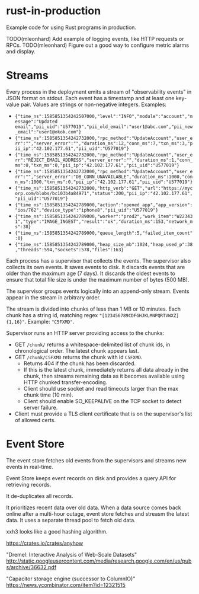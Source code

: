 # rust-in-production
Example code for using Rust programs in production.

TODO(mleonhard) Add example of logging events, like HTTP requests or RPCs.
TODO(mleonhard) Figure out a good way to configure metric alarms and display.

# Streams

Every process in the deployment emits a stream of "observability events" in JSON format on stdout.
Each event has a timestamp and at least one key-value pair.
Values are strings or non-negative integers.
Examples:
- `{"time_ns":1585851354242507000,"level":"INFO","module":"account","message":"Updated email","pii_uid":"U577019","pii_old_email":"user1@abc.com","pii_new_email":"user1@okok.com"}`
- `{"time_ns":1585851354242732000,"rpc_method":"UpdateAccount","user_err":"","server_error":"","duration_ms":12,"conn_ms":7,"txn_ms":3,"pii_ip":"42.102.177.61","pii_uid":"U577019"}`
- `{"time_ns":1585851354242732000,"rpc_method":"UpdateAccount","user_err":"REJECT_EMAIL_ADDRESS","server_error":"","duration_ms":1,"conn_ms":0,"txn_ms":0,"pii_ip":"42.102.177.61","pii_uid":"U577019"}`
- `{"time_ns":1585851354242732000,"rpc_method":"UpdateAccount","user_err":"","server_error":"DB_CONN_UNAVAILABLE","duration_ms":1000,"conn_ms":1000,"txn_ms":0,"pii_ip":"42.102.177.61","pii_uid":"U577019"}`
- `{"time_ns":1585851354242732000,"http_verb":"GET","url":"https://mycorp.com/blobs/bc103b4a84971","status":200,"pii_ip":"42.102.177.61","pii_uid":"U577019"}`
- `{"time_ns":1585851354242789000,"action":"opened_app","app_version":"ios/762","device_type":"iphone8","pii_uid":"U577019"}`
- `{"time_ns":1585851354242789000,"worker":"prod2","work_item":"W223431","type":"IMAGE_INGEST","result":"ok","duration_ms":153,"network_ms":38}`
- `{"time_ns":1585851354242789000,"queue_length":5,"failed_item_count":0}`
- `{"time_ns":1585851354242789000,"heap_size_mb":1024,"heap_used_p":38,"threads":594,"sockets":578,"files":163}`

Each process has a supervisor that collects the events.
The supervisor also collects its own events.
It saves events to disk.
It discards events that are older than the maximum age (7 days).
It discards the oldest events to ensure that total file size is under the maximum number of bytes
(500 MB).

The supervisor groups events logically into an append-only stream.
Events appear in the stream in arbitrary order.

The stream is divided into chunks of less than 1 MB or 10 minutes.
Each chunk has a string id, matching regex `"[123456789CDFGHJKLMNPQRTVWXZ]{1,16}"`.
Example: `"C5FXMD"`.

Supervisor runs an HTTP server providing access to the chunks:
- GET `/chunk/` returns a whitespace-delimited list of chunk ids, in chronological order.  The latest chunk appears last.
- GET `/chunk/C5FXMD` returns the chunk with id `C5FXMD`.
  - Returns 404 if the chunk has been discarded.
  - If this is the latest chunk, immediately returns all data already in the chunk, then streams remaining
data as it becomes available using HTTP chunked transfer-encoding.
  - Client should use socket and read timeouts larger than the max chunk time (10 min).
  - Client should enable SO_KEEPALIVE on the TCP socket to detect server failure.
- Client must provide a TLS client certificate that is on the supervisor's list of allowed certs.

# Event Store

The event store fetches old events from the supervisors and streams new events in real-time.

Event Store keeps event records on disk and provides a query API for retrieving records.

It de-duplicates all records.

It prioritizes recent data over old data.
When a data source comes back online after a multi-hour outage, event store fetches and streasm the
latest data.
It uses a separate thread pool to fetch old data.

xxh3 looks like a good hashing algorithm.

https://crates.io/crates/anyhow

"Dremel: Interactive Analysis of Web-Scale Datasets"
http://static.googleusercontent.com/media/research.google.com/en/us/pubs/archive/36632.pdf

"Capacitor storage engine (successor to ColumnIO)"
https://news.ycombinator.com/item?id=12321515